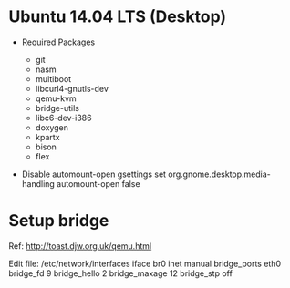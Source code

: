 # Ubuntu 14.04 LTS (Desktop)
* Required Packages
  * git
  * nasm
  * multiboot
  * libcurl4-gnutls-dev
  * qemu-kvm
  * bridge-utils
  * libc6-dev-i386 
  * doxygen 
  * kpartx
  * bison
  * flex

* Disable automount-open
gsettings set org.gnome.desktop.media-handling automount-open false

# Setup bridge
Ref: http://toast.djw.org.uk/qemu.html

Edit file: /etc/network/interfaces
iface br0 inet manual
	bridge_ports eth0
	bridge_fd 9
	bridge_hello 2
	bridge_maxage 12
	bridge_stp off
